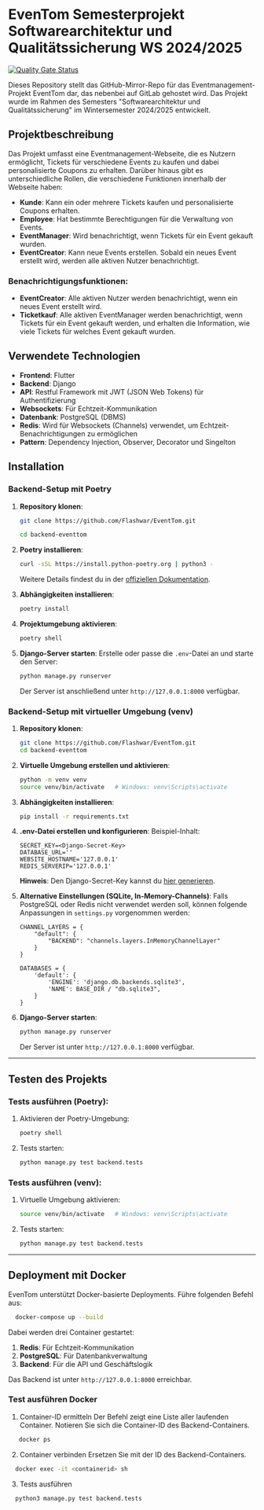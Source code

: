 # EvenTom Semesterprojekt Softwarearchitektur und Qualitätssicherung WS 2024/2025

[![Quality Gate Status](https://sonarcloud.io/api/project_badges/measure?project=Flashwar_EventTom&metric=alert_status&token=a25909191128104ff274039bdfb1e587b31b8457)](https://sonarcloud.io/summary/new_code?id=Flashwar_EventTom)


Dieses Repository stellt das GitHub-Mirror-Repo für das Eventmanagement-Projekt EventTom dar, das nebenbei auf GitLab gehostet wird. Das Projekt wurde im Rahmen des Semesters "Softwarearchitektur und Qualitätssicherung" im Wintersemester 2024/2025 entwickelt.

## Projektbeschreibung

Das Projekt umfasst eine Eventmanagement-Webseite, die es Nutzern ermöglicht, Tickets für verschiedene Events zu kaufen und dabei personalisierte Coupons zu erhalten. Darüber hinaus gibt es unterschiedliche Rollen, die verschiedene Funktionen innerhalb der Webseite haben:

- **Kunde**: Kann ein oder mehrere Tickets kaufen und personalisierte Coupons erhalten.
- **Employee**: Hat bestimmte Berechtigungen für die Verwaltung von Events.
- **EventManager**: Wird benachrichtigt, wenn Tickets für ein Event gekauft wurden.
- **EventCreator**: Kann neue Events erstellen. Sobald ein neues Event erstellt wird, werden alle aktiven Nutzer benachrichtigt.

### Benachrichtigungsfunktionen:
- **EventCreator**: Alle aktiven Nutzer werden benachrichtigt, wenn ein neues Event erstellt wird.
- **Ticketkauf**: Alle aktiven EventManager werden benachrichtigt, wenn Tickets für ein Event gekauft werden, und erhalten die Information, wie viele Tickets für welches Event gekauft wurden.

## Verwendete Technologien

- **Frontend**: Flutter
- **Backend**: Django
- **API**: Restful Framework mit JWT (JSON Web Tokens) für Authentifizierung
- **Websockets**: Für Echtzeit-Kommunikation
- **Datenbank**: PostgreSQL (DBMS)
- **Redis**: Wird für Websockets (Channels) verwendet, um Echtzeit-Benachrichtigungen zu ermöglichen
- **Pattern**: Dependency Injection, Observer, Decorator und Singelton

## Installation

### Backend-Setup mit Poetry

1. **Repository klonen**:
   ```bash
   git clone https://github.com/Flashwar/EventTom.git
   
   cd backend-eventtom
   ```

2. **Poetry installieren**:
   ```bash
   curl -sSL https://install.python-poetry.org | python3 -
   ```
   Weitere Details findest du in der [offiziellen Dokumentation](https://python-poetry.org/docs/#installation).

3. **Abhängigkeiten installieren**:
   ```bash
   poetry install
   ```

4. **Projektumgebung aktivieren**:
   ```bash
   poetry shell
   ```

5. **Django-Server starten**:
   Erstelle oder passe die `.env`-Datei an und starte den Server:
   ```bash
   python manage.py runserver
   ```
   Der Server ist anschließend unter `http://127.0.0.1:8000` verfügbar.

### Backend-Setup mit virtueller Umgebung (venv)
1. **Repository klonen**:
   ```bash
   git clone https://github.com/Flashwar/EventTom.git
   cd backend-eventtom
   ```

2. **Virtuelle Umgebung erstellen und aktivieren**:
   ```bash
   python -m venv venv
   source venv/bin/activate   # Windows: venv\Scripts\activate
   ```

3. **Abhängigkeiten installieren**:
   ```bash
   pip install -r requirements.txt
   ```

4. **.env-Datei erstellen und konfigurieren**:
   Beispiel-Inhalt:
   ```plaintext
   SECRET_KEY=<Django-Secret-Key>
   DATABASE_URL=''
   WEBSITE_HOSTNAME='127.0.0.1'
   REDIS_SERVERIP='127.0.0.1'
   ```
   **Hinweis**: Den Django-Secret-Key kannst du [hier generieren](https://djecrety.ir/).

5. **Alternative Einstellungen (SQLite, In-Memory-Channels)**:
   Falls PostgreSQL oder Redis nicht verwendet werden soll, können folgende Anpassungen in `settings.py` vorgenommen werden:
   ```
   CHANNEL_LAYERS = {
       "default": {
           "BACKEND": "channels.layers.InMemoryChannelLayer"
       }
   }

   DATABASES = {
       'default': {
           'ENGINE': 'django.db.backends.sqlite3',
           'NAME': BASE_DIR / "db.sqlite3",
       }
   }
   ```

6. **Django-Server starten**:
   ```bash
   python manage.py runserver
   ```
   Der Server ist unter `http://127.0.0.1:8000` verfügbar.

---

## Testen des Projekts

### Tests ausführen (Poetry):
1. Aktivieren der Poetry-Umgebung:
   ```bash
   poetry shell
   ```
2. Tests starten:
   ```bash
   python manage.py test backend.tests
   ```

### Tests ausführen (venv):
1. Virtuelle Umgebung aktivieren:
   ```bash
   source venv/bin/activate   # Windows: venv\Scripts\activate
   ```
2. Tests starten:
   ```bash
   python manage.py test backend.tests
   ```

---

## Deployment mit Docker

EvenTom unterstützt Docker-basierte Deployments. Führe folgenden Befehl aus:
```bash
  docker-compose up --build
```
Dabei werden drei Container gestartet:
1. **Redis**: Für Echtzeit-Kommunikation
2. **PostgreSQL**: Für Datenbankverwaltung
3. **Backend**: Für die API und Geschäftslogik

Das Backend ist unter `http://127.0.0.1:8000` erreichbar.

### Test ausführen Docker
 
1. Container-ID  ermitteln
Der Befehl zeigt eine Liste aller laufenden Container. Notieren Sie sich die Container-ID des Backend-Containers.
```bash
   docker ps
```

2. Container verbinden
Ersetzen Sie <containerid> mit der ID des Backend-Containers.
```bash
  docker exec -it <containerid> sh
```
3. Tests ausführen
```bash
  python3 manage.py test backend.tests
```